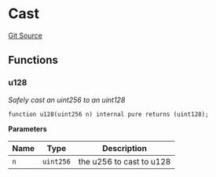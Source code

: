 # Cast
[Git Source](https://github.com/Swivel-Finance/illuminate/blob/76b26ef748dc63cf89e3fa660df1bda262dcef15/src/lib/Cast.sol)


## Functions
### u128

*Safely cast an uint256 to an uint128*


```solidity
function u128(uint256 n) internal pure returns (uint128);
```
**Parameters**

|Name|Type|Description|
|----|----|-----------|
|`n`|`uint256`|the u256 to cast to u128|


